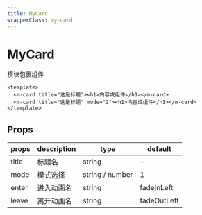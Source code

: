 ```yaml
---
title: MyCard
wrapperClass: my-card
---
```


# MyCard

模块包裹组件

```vue demo
<template>
  <m-card title="这是标题"><h1>内容或组件</h1></m-card>
  <m-card title="这是标题" mode="2"><h1>内容或组件</h1></m-card>
</template>
```

## Props

| props | description | type            | default     |
| ----- | ----------- | --------------- | ----------- |
| title | 标题名      | string          | -           |
| mode  | 模式选择    | string / number | 1           |
| enter | 进入动画名  | string          | fadeInLeft  |
| leave | 离开动画名  | string          | fadeOutLeft |
